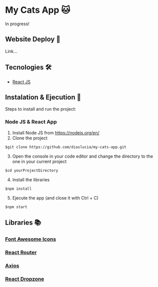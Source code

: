 # My Cats App 🐱

In progress!

## Website Deploy 🏁

Link...

## Tecnologies 🛠️

- [React JS](https://es.reactjs.org/)

## Instalation & Ejecution 🚀

Steps to install and run the project:

### Node JS & React App

1. Install Node JS from https://nodejs.org/en/
2. Clone the project
```
$git clone https://github.com/diaslucia/my-cats-app.git
```
3. Open the console in your code editor and change the directory to the one in your current project
```
$cd yourProjectDirectory
```
4. Install the libraries
```
$npm install
```

5. Ejecute the app (and close it with Ctrl + C)
```
$npm start
```

## Libraries 📚

### [Font Awesome Icons](https://fontawesome.com/icons)
### [React Router](https://reactrouter.com/)
### [Axios](https://axios-http.com/)
### [React Dropzone](https://react-dropzone.js.org/)

